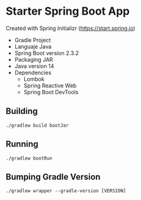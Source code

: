 # Starter Spring Boot App

Created with Spring Initializr (https://start.spring.io)

* Gradle Project
* Languaje Java
* Spring Boot version 2.3.2
* Packaging JAR
* Java version 14
* Dependencies
  - Lombok
  - Spring Reactive Web
  - Spring Boot DevTools

## Building

```
./gradlew build bootJar
```

## Running

```
./gradlew bootRun
```

## Bumping Gradle Version

```
./gradlew wrapper --gradle-version [VERSION]
```